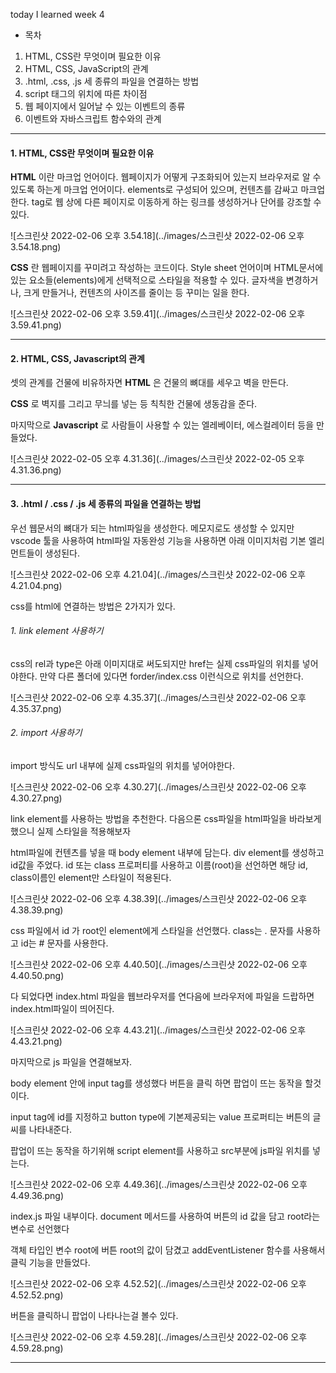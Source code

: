 today I learned week 4

- 목차

1. HTML, CSS란 무엇이며 필요한 이유
2. HTML, CSS, JavaScript의 관계
3. .html, .css, .js 세 종류의 파일을 연결하는 방법
4. script 태그의 위치에 따른 차이점
5. 웹 페이지에서 일어날 수 있는 이벤트의 종류
6. 이벤트와 자바스크립트 함수와의 관계

---

#### 1. HTML, CSS란 무엇이며 필요한 이유

**HTML** 이란 마크업 언어이다. 웹페이지가 어떻게 구조화되어 있는지 브라우저로 알 수 있도록 하는게 마크업 언어이다. elements로 구성되어 있으며, 컨텐츠를 감싸고 마크업 한다. tag로 웹 상에 다른 페이지로 이동하게 하는 링크를 생성하거나 단어를 강조할 수 있다.

![스크린샷 2022-02-06 오후 3.54.18](../images/스크린샷 2022-02-06 오후 3.54.18.png)

**CSS** 란 웹페이지를 꾸미려고 작성하는 코드이다. Style sheet 언어이며 HTML문서에 있는 요소들(elements)에게 선택적으로 스타일을 적용할 수 있다. 글자색을 변경하거나, 크게 만들거나, 컨텐츠의 사이즈를 줄이는 등 꾸미는 일을 한다.

![스크린샷 2022-02-06 오후 3.59.41](../images/스크린샷 2022-02-06 오후 3.59.41.png)

---

#### 2. HTML, CSS, Javascript의 관계

셋의 관계를 건물에 비유하자면 **HTML** 은 건물의 뼈대를 세우고 벽을 만든다.

**CSS** 로 벽지를 그리고 무늬를 넣는 등 칙칙한 건물에 생동감을 준다.

마지막으로 **Javascript** 로 사람들이 사용할 수 있는 엘레베이터, 에스컬레이터 등을 만들었다.

![스크린샷 2022-02-05 오후 4.31.36](../images/스크린샷 2022-02-05 오후 4.31.36.png)

---

#### 3. .html / .css / .js 세 종류의 파일을 연결하는 방법

우선 웹문서의 뼈대가 되는 html파일을 생성한다. 메모지로도 생성할 수 있지만 vscode 툴을 사용하여 html파일 자동완성 기능을 사용하면 아래 이미지처럼 기본 엘리먼트들이 생성된다.

![스크린샷 2022-02-06 오후 4.21.04](../images/스크린샷 2022-02-06 오후 4.21.04.png)

css를 html에 연결하는 방법은 2가지가 있다.

###### 1. link element 사용하기

css의 rel과 type은 아래 이미지대로 써도되지만 href는 실제 css파일의 위치를 넣어야한다. 만약 다른 폴더에 있다면 forder/index.css 이런식으로 위치를 선언한다.

![스크린샷 2022-02-06 오후 4.35.37](../images/스크린샷 2022-02-06 오후 4.35.37.png)

###### 2. import 사용하기

import 방식도 url 내부에 실제 css파일의 위치를 넣어야한다.

![스크린샷 2022-02-06 오후 4.30.27](../images/스크린샷 2022-02-06 오후 4.30.27.png)

link element를 사용하는 방법을 추천한다. 다음으론 css파일을 html파일을 바라보게 했으니 실제 스타일을 적용해보자

html파일에 컨텐츠를 넣을 때 body element 내부에 담는다. div element를 생성하고 id값을 주었다. id 또는 class 프로퍼티를 사용하고 이름(root)을 선언하면 해당 id, class이름인 element만 스타일이 적용된다.

![스크린샷 2022-02-06 오후 4.38.39](../images/스크린샷 2022-02-06 오후 4.38.39.png)

css 파일에서 id 가 root인 element에게 스타일을 선언했다. class는 . 문자를 사용하고 id는 # 문자를 사용한다.

![스크린샷 2022-02-06 오후 4.40.50](../images/스크린샷 2022-02-06 오후 4.40.50.png)

다 되었다면 index.html 파일을 웹브라우저를 연다음에 브라우저에 파일을 드랍하면 index.html파일이 띄어진다.

![스크린샷 2022-02-06 오후 4.43.21](../images/스크린샷 2022-02-06 오후 4.43.21.png)

마지막으로 js 파일을 연결해보자.

body element 안에 input tag를 생성했다 버튼을 클릭 하면 팝업이 뜨는 동작을 할것이다.

input tag에 id를 지정하고 button type에 기본제공되는 value 프로퍼티는 버튼의 글씨를 나타내준다.

팝업이 뜨는 동작을 하기위해 script element를 사용하고 src부분에 js파일 위치를 넣는다.

![스크린샷 2022-02-06 오후 4.49.36](../images/스크린샷 2022-02-06 오후 4.49.36.png)

index.js 파일 내부이다. document 메서드를 사용하여 버튼의 id 값을 담고 root라는 변수로 선언했다

객체 타입인 변수 root에 버튼 root의 값이 담겼고 addEventListener 함수를 사용해서 클릭 기능을 만들었다.

![스크린샷 2022-02-06 오후 4.52.52](../images/스크린샷 2022-02-06 오후 4.52.52.png)

버튼을 클릭하니 팝업이 나타나는걸 볼수 있다.

![스크린샷 2022-02-06 오후 4.59.28](../images/스크린샷 2022-02-06 오후 4.59.28.png)

---
